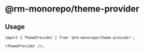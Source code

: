 # @rm-monorepo/theme-provider

## Usage

```tsx
import { ThemeProvider } from '@rm-monorepo/theme-provider';

<ThemeProvider />;
```
